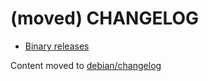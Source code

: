 # (moved) CHANGELOG
* [Binary releases](https://github.com/robert7/nixnote2/releases)

Content moved to [debian/changelog](https://github.com/robert7/nixnote2/blob/master/packaging/nixnote21/debian/changelog)
